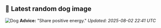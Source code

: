 ## 🐶 Latest random dog image
![Dog](https://images.dog.ceo/breeds/poodle-miniature/n02113712_8756.jpg)
**Advice:** "Share positive energy."
*Updated: 2025-08-02 22:41 UTC*
